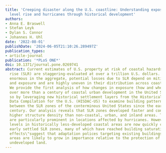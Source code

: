 ```yaml
---
title: 'Creeping disaster along the U.S. coastline: Understanding exposure to sea
  level rise and hurricanes through historical development'
authors:
- Anna E. Braswell
- Stefan Leyk
- Dylan S. Connor
- Johannes H. Uhl
date: '2022-08-01'
publishDate: '2024-06-05T21:10:26.289497Z'
publication_types:
- article-journal
publication: '*PLoS ONE*'
doi: 10.1371/journal.pone.0269741
abstract: Current estimates of U.S. property at risk of coastal hazards and sea level
  rise (SLR) are staggering-evaluated at over a trillion U.S. dollars. Despite being
  enormous in the aggregate, potential losses due to SLR depend on mitigation, adaptation,
  and exposure and are highly uneven in their distribution across coastal cities.
  We provide the first analysis of how changes in exposure (how and when) have unfolded
  over more than a century of coastal urban development in the United States. We do
  so by leveraging new historical settlement layers from the Historical Settlement
  Data Compilation for the U.S. (HISDAC-US) to examine building patterns within and
  between the SLR zones of the conterminous United States since the early twentieth
  century. Our analysis reveals that SLR zones developed faster and continue to have
  higher structure density than non-coastal, urban, and inland areas. These patterns
  are particularly prominent in locations affected by hurricanes. However, density
  levels in historically less-developed coastal areas are now quickly converging on
  early settled SLR zones, many of which have reached building saturation. These \"saturation
  effects\"suggest that adaptation polices targeting existing buildings and developed
  areas are likely to grow in importance relative to the protection of previously
  undeveloped land.
---
```

